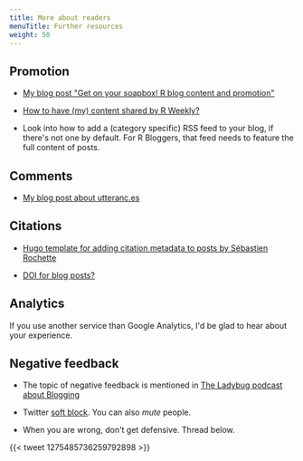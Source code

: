 ```yaml
---
title: More about readers
menuTitle: Further resources
weight: 50
---
```


## Promotion

* [My blog post "Get on your soapbox! R blog content and promotion"](https://masalmon.eu/2018/07/16/soapbox/)

* [How to have (my) content shared by R Weekly?](https://github.com/rweekly/rweekly.org#how-to-have-my-content-shared-by-r-weekly)

* Look into how to add a (category specific) RSS feed to your blog, if there's not one by default. For R Bloggers, that feed needs to feature the full content of posts.

## Comments

* [My blog post about utteranc.es](https://masalmon.eu/2019/10/02/disqus/)

## Citations

* [Hugo template for adding citation metadata to posts by Sébastien Rochette](https://github.com/statnmap/hugo-statnmap-theme/blob/3e2a54a9836fdd65779865e91058ba304b628336/layouts/partials/citation.html)

* [DOI for blog posts?](https://blog.datacite.org/schema-org-register-dois/)

## Analytics

If you use another service than Google Analytics, I'd be glad to hear about your experience.

## Negative feedback

* The topic of negative feedback is mentioned in [The Ladybug podcast about Blogging](https://www.ladybug.dev/episodes/blogging-101?rq=blogging)

* Twitter [soft block](https://www.urbandictionary.com/define.php?term=Soft%20Block). You can also _mute_ people.

* When you are wrong, don't get defensive. Thread below.

{{< tweet 1275485736259792898 >}}
